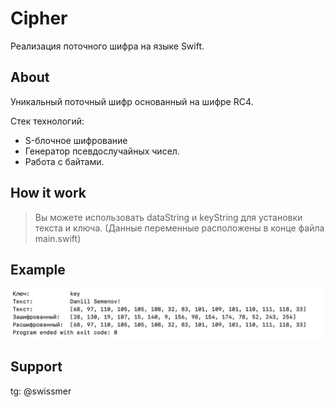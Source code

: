 # Cipher

Реализация поточного шифра на языке Swift.

## About

Уникальный поточный шифр основанный на шифре RC4.

Стек технологий:
* S-блочное шифрование
* Генератор псевдослучайных чисел.
* Работа с байтами.

## How it work

> Вы можете использовать dataString и keyString для установки текста и ключа. (Данные переменные расположены в конце файла main.swift)

## Example

![image](./mics/images/1.png)

## Support

tg: @swissmer